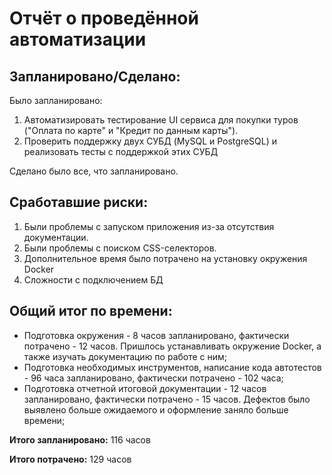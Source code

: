 # Отчёт о проведённой автоматизации

## Запланировано/Сделано:

Было запланировано:
1. Автоматизировать тестирование UI сервиса для покупки туров ("Оплата по карте" и "Кредит по данным карты").
2. Проверить поддержку двух СУБД (MySQL и PostgreSQL) и реализовать тесты с поддержкой этих СУБД

Сделано было все, что запланировано.

## Сработавшие риски:

1. Были проблемы с запуском приложения из-за отсутствия документации.
2. Были проблемы с поиском CSS-селекторов.
3. Дополнительное время было потрачено на установку окружения Docker
4. Сложности с подключением БД

## Общий итог по времени:

- Подготовка окружения - 8 часов запланировано, фактически потрачено - 12 часов. Пришлось устанавливать окружение Docker, а также изучать документацию по работе с ним;
- Подготовка необходимых инструментов, написание кода автотестов - 96 часа запланировано, фактически потрачено - 102 часа;
- Подготовка отчетной итоговой документации - 12 часов запланировано, фактически потрачено - 15 часов. Дефектов было выявлено больше ожидаемого и оформление заняло больше времени;

**Итого запланировано:** 116 часов

**Итого потрачено:** 129 часов